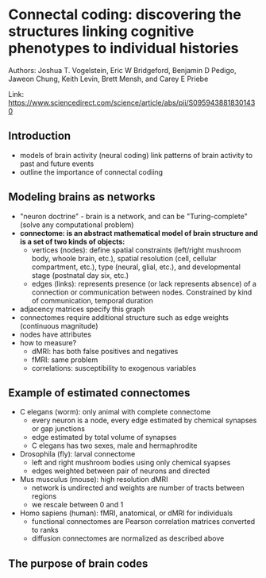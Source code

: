 # Connectal coding: discovering the structures linking cognitive phenotypes to individual histories

Authors: Joshua T. Vogelstein, Eric W Bridgeford, Benjamin D Pedigo, Jaweon Chung, Keith Levin, Brett Mensh, and Carey E Priebe

Link: <https://www.sciencedirect.com/science/article/abs/pii/S0959438818301430>

## Introduction

- models of brain activity (neural coding) link patterns of brain activity to past and future events
- outline the importance of connectal codiing

## Modeling brains as networks

- "neuron doctrine" - brain is a network, and can be "Turing-complete" (solve any computational problem)
- __connectome: is an abstract mathematical model of brain structure and is a set of two kinds of objects:__
  - vertices (nodes): define spatial constraints (left/right mushroom body, whoole brain, etc.), spatial resolution (cell, cellular compartment, etc.), type (neural, glial, etc.), and developmental stage (postnatal day six, etc.)
  - edges (links): represents presence (or lack represents absence) of a connection or  communication between nodes. Constrained by kind of communication, temporal duration
- adjacency matrices specify this graph
- connectomes require additional structure such as edge weights (continuous magnitude)
- nodes have attributes
- how to measure?
  - dMRI: has both false positives and negatives
  - fMRI: same problem
  - correlations: susceptibility to exogenous variables

## Example of estimated connectomes

- C elegans (worm): only animal with complete connectome
  - every neuron is a node, every edge estimated by chemical synapses or gap junctions
  - edge estimated by total volume of synapses
  - C elegans has two sexes, male and hermaphrodite
- Drosophila (fly): larval connectome
  - left and right mushroom bodies using only chemical syapses
  - edges weighted between pair of neurons and directed
- Mus musculus (mouse): high resolution dMRI
  - network is undirected and weights are number of tracts between regions
  - we rescale between 0 and 1
- Homo sapiens (human): fMRI, anatomical, or dMRI for individuals
  - functional connectomes are Pearson correlation matrices converted to ranks
  - diffusion connectomes are normalized as described above

## The purpose of brain codes
